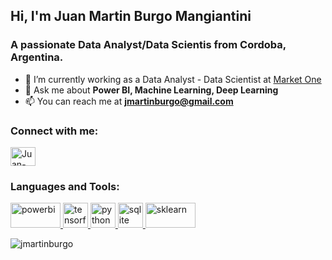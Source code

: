 ## Hi, I'm Juan Martin Burgo Mangiantini 
### A passionate Data Analyst/Data Scientis from Cordoba, Argentina.
- 🔭 I’m currently working as a Data Analyst - Data Scientist at [Market One    ](https://marketone.co/en/)
- 💬 Ask me about **Power BI, Machine Learning, Deep Learning**
- 📫 You can reach me at **jmartinburgo@gmail.com**


<h3 align="left">Connect with me:</h3>
<p align="left">
<a href="https://www.linkedin.com/in/jmartinburgo/" target="_blank"><img  align="center" src="https://cdn.worldvectorlogo.com/logos/linkedin-icon-2.svg" alt="Juan-Burgo-35283421" height="30" width="40" /></a>
</p>

<h3 align="left">Languages and Tools:</h3>
<p align="left"> <a href="https://powerbi.microsoft.com/en-au/" target="_blank"> <img src="https://seeklogo.com/images/P/power-bi-microsoft-logo-E4FC8DE4A9-seeklogo.com.png" alt="powerbi" width="80" height="40"/> </a> <a href="https://www.tensorflow.org/" target="_blank"> <img src="https://cdn.worldvectorlogo.com/logos/tensorflow-2.svg" alt="tensorflow" width="40" height="40"/> </a> <a href="https://www.python.org/" target="_blank"> <img src="https://cdn.worldvectorlogo.com/logos/python-5.svg" alt="python" width="40" height="40"/> </a> <a href="https://www.sqlite.org/index.html" target="_blank"> <img src="https://www.vectorlogo.zone/logos/sqlite/sqlite-icon.svg" alt="sqlite" width="40" height="40"/> </a> <a href="https://scikit-learn.org/stable/" target="_blank"> <img src="https://seeklogo.com/images/S/scikit-learn-logo-8766D07E2E-seeklogo.com.png" alt="sklearn" width="80" height="40"/> </a> </p>

<!-- -->
<p><img align="center" src="https://github-readme-stats.vercel.app/api/top-langs?username=jmartinburgo&show_icons=true&theme=tokyonight&locale=en&layout=compact" alt="jmartinburgo" /></p>
